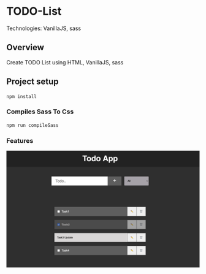 # TODO-List
Technologies: VanillaJS, sass

## Overview
Create TODO List using HTML, VanillaJS, sass

## Project setup
```
npm install
```

### Compiles Sass To Css
```
npm run compileSass
```

### Features

![alt text](image.png)

